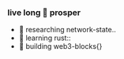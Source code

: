 ### live long 🖖 prosper

- 🔭 researching network-state..
- 🦀 learning rust::
- 🌱 building web3-blocks{}


<!--
**pkrasam/pkrasam** is a ✨ _special_ ✨ repository because its `README.md` (this file) appears on your GitHub profile.

Here are some ideas to get you started:

- 🔭 I’m currently working on ...
- 🌱 I’m currently learning ...
- 👯 I’m looking to collaborate on ...
- 🤔 I’m looking for help with ...
- 💬 Ask me about ...
- 📫 How to reach me: ...
- 😄 Pronouns: ...
- ⚡ Fun fact: ...

<a href="https://github.com/pkrasam/pkrasam/actions"><img src="https://github.com/pkrasam/pkrasam/workflows/Build%20README/badge.svg" align="right" alt="Build README"></a>
-->

